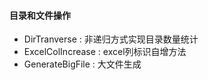 #### 目录和文件操作
- DirTranverse : 非递归方式实现目录数量统计
- ExcelColIncrease : excel列标识自增方法
- GenerateBigFile : 大文件生成